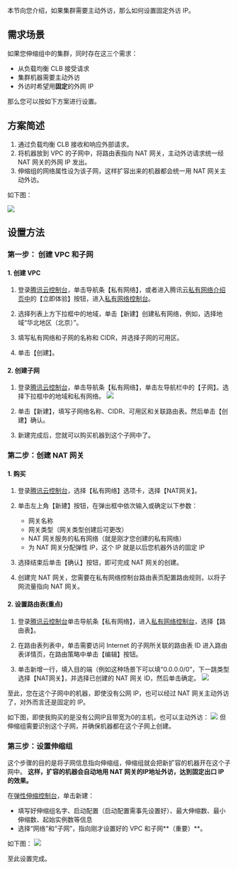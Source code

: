本节向您介绍，如果集群需要主动外访，那么如何设置固定外访 IP。

## 需求场景

如果您伸缩组中的集群，同时存在这三个需求：
- 从负载均衡 CLB 接受请求
- 集群机器需要主动外访
- 外访时希望用**固定**的外网 IP

那么您可以按如下方案进行设置。

## 方案简述
1. 通过负载均衡 CLB 接收和响应外部请求。
2. 将机器放到 VPC 的子网中，将路由表指向 NAT 网关，主动外访请求统一经 NAT 网关的外网 IP 发出。
3. 伸缩组的网络属性设为该子网，这样扩容出来的机器都会统一用 NAT 网关主动外访。

如下图：

![](https://mc.qcloudimg.com/static/img/9cccdddfe99dbc065c97cad27448ed9f/image.png)



## 设置方法

### 第一步： 创建 VPC 和子网

#### **1. 创建 VPC**

1. 登录[腾讯云控制台](https://console.cloud.tencent.com/)，单击导航条【私有网络】，或者进入腾讯云[私有网络介绍页中](https://cloud.tencent.com/product/vpc.html)的【立即体验】按钮，进入[私有网络控制台](https://console.cloud.tencent.com/vpc/)。

2. 选择列表上方下拉框中的地域，单击【新建】创建私有网络，例如，选择地域“华北地区（北京）”。

3. 填写私有网络和子网的名称和 CIDR，并选择子网的可用区。

4. 单击【创建】。


#### **2. 创建子网**

1. 登录[腾讯云控制台](https://console.cloud.tencent.com/)，单击导航条【私有网络】，单击左导航栏中的【子网】。选择下拉框中的地域和私有网络。
![](https://mc.qcloudimg.com/static/img/02c52c44678a56597b4d7053f8f8c467/3.jpg)

2. 单击【新建】，填写子网络名称、CIDR、可用区和关联路由表。然后单击【创建】确认。

3. 新建完成后，您就可以购买机器到这个子网中了。


### 第二步：创建 NAT 网关
#### **1. 购买**
1. 登录[腾讯云控制台](https://console.cloud.tencent.com/)，选择【私有网络】选项卡，选择【NAT网关】。

2. 单击左上角【新建】按钮，在弹出框中依次输入或确定以下参数：
	- 网关名称
	- 网关类型（网关类型创建后可更改）
	- NAT 网关服务的私有网络（就是刚才您创建的私有网络）
	- 为 NAT 网关分配弹性 IP，这个 IP 就是以后您机器外访的固定 IP

3. 选择结束后单击【确认】按钮，即可完成 NAT 网关的创建。

4. 创建完 NAT 网关，您需要在私有网络控制台路由表页配置路由规则，以将子网流量指向 NAT 网关。

#### **2. 设置路由表(重点)**
1. 登录[腾讯云控制台](https://console.cloud.tencent.com/)单击导航条【私有网络】，进入[私有网络控制台](https://console.cloud.tencent.com/vpc/vpc?rid=8)，选择【路由表】。

2. 在路由表列表中，单击需要访问 Internet 的子网所关联的路由表 ID 进入路由表详情页，在路由策略中单击【编辑】按钮。

3. 单击新增一行，填入目的端（例如这种场景下可以填“0.0.0.0/0”，下一跳类型选择【NAT网关】，并选择已创建的 NAT 网关 ID，然后单击确定。
![](https://mc.qcloudimg.com/static/img/3cd89bc5f80c66fd88c27cfc4e08d785/1.jpg)

至此，您在这个子网中的机器，即使没有公网 IP，也可以经过 NAT 网关主动外访了，对外而言还是固定的 IP。

如下图，即使我购买的是没有公网IP且带宽为0的主机，也可以主动外访：
![](https://mc.qcloudimg.com/static/img/17ed153e06272885b56764781d9ab581/49.jpg)
但伸缩组需要识别这个子网，并确保机器都在这个子网上创建。

### 第三步：设置伸缩组
这个步骤的目的是将子网信息指向伸缩组，伸缩组就会把新扩容的机器开在这个子网中。
**这样，扩容的机器会自动地用 NAT 网关的IP地址外访，达到固定出口 IP 的效果。**

在[弹性伸缩控制台](https://console.cloud.tencent.com/autoscaling/config)，单击新建：

- 填写好伸缩组名字、启动配置（启动配置需事先设置好）、最大伸缩数、最小伸缩数、起始实例数等信息
- 选择“网络”和“子网”，指向刚才设置好的 VPC 和子网**（重要）**。

如下图：
![](https://mc.qcloudimg.com/static/img/699ee5bde186a9d4686684346032eba5/16.jpg)

至此设置完成。
